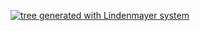 
[![tree generated with Lindenmayer system](https://img.youtube.com/vi/fJCMH5ckHj8/0.jpg)](https://www.youtube.com/watch?v=fJCMH5ckHj8)
